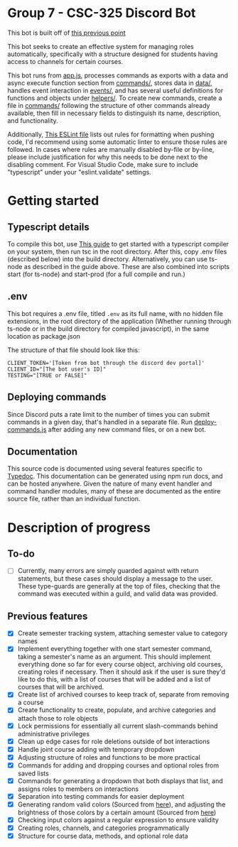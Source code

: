 # Group 7 - CSC-325 Discord Bot
This bot is built off of [this previous point](https://github.com/jarum3/discordBot325-Progress1)

This bot seeks to create an effective system for managing roles automatically, specifically with a structure designed for students having access to channels for certain courses.

This bot runs from [app.js](app.js), processes commands as exports with a data and async execute function section from [commands/](commands/), stores data in [data/](data/), handles event interaction in [events/](events/), and has several useful definitions for functions and objects under [helpers/](helpers/). To create new commands, create a file in [commands/](commands/) following the structure of other commands already available, then fill in necessary fields to distinguish its name, description, and functionality.

Additionally, [This ESLint file](.eslintrc.json) lists out rules for formatting when pushing code, I'd recommend using some automatic linter to ensure those rules are followed. In cases where rules are manually disabled by-file or by-line, please include justification for why this needs to be done next to the disabling comment. For Visual Studio Code, make sure to include "typescript" under your "eslint.validate" settings.

# Getting started

## Typescript details
To compile this bot, use [This guide](https://www.typescripttutorial.net/typescript-tutorial/setup-typescript/) to get started with a typescript compiler on your system, then run tsc in the root directory. After this, copy .env files (described below) into the build directory. Alternatively, you can use ts-node as described in the guide above. These are also combined into scripts start (for ts-node) and start-prod (for a full compile and run.)

## .env
This bot requires a .env file, titled `.env` as its full name, with no hidden file extensions, in the root directory of the application (Whether running through ts-node or in the build directory for compiled javascript), in the same location as package.json

The structure of  that file should look like this:
```
CLIENT_TOKEN='[Token from bot through the discord dev portal]'
CLIENT_ID="[The bot user's ID]"
TESTING="[TRUE or FALSE]"
```

## Deploying commands
Since Discord puts a rate limit to the number of times you can submit commands in a given day, that's handled in a separate file. 
Run [deploy-commands.js](deploy-commands.ts) after adding any new command files, or on a new bot.

## Documentation
This source code is documented using several features specific to [Typedoc](https://typedoc.org/). This documentation can be generated using npm run docs, and can be hosted anywhere. Given the nature of many event handler and command handler modules, many of these are documented as the entire source file, rather than an individual function.

# Description of progress

## To-do

- [ ] Currently, many errors are simply guarded against with return statements, but these cases should display a message to the user. These type-guards are generally at the top of files, checking that the command was executed within a guild, and valid data was provided.

## Previous features
- [x] Create semester tracking system, attaching semester value to category names
- [x] Implement everything together with one start semester command, taking a semester's name as an argument. This should implement everything done so far for every course object, archiving old courses, creating roles if necessary. Then it should ask if the user is sure they'd like to do this, with a list of courses that will be added and a list of courses that will be archived.
- [x] Create list of archived courses to keep track of, separate from removing a course
- [x] Create functionality to create, populate, and archive categories and attach those to role objects
- [x] Lock permissions for essentially all current slash-commands behind administrative privileges
- [x] Clean up edge cases for role deletions outside of bot interactions
- [x] Handle joint course adding with temporary dropdown
- [x] Adjusting structure of roles and functions to be more practical
- [x] Commands for adding and dropping courses and optional roles from saved lists
- [x] Commands for generating a dropdown that both displays that list, and assigns roles to members on interactions
- [x] Separation into testing commands for easier deployment
- [x] Generating random valid colors (Sourced from [here](https://css-tricks.com/snippets/javascript/random-hex-color/)), and adjusting the brightness of those colors by a certain amount (Sourced from [here](https://stackoverflow.com/questions/5560248/programmatically-lighten-or-darken-a-hex-color-or-rgb-and-blend-colors))
- [x] Checking input colors against a regular expression to ensure validity
- [x] Creating roles, channels, and categories programmatically
- [x] Structure for course data, methods, and optional role data
